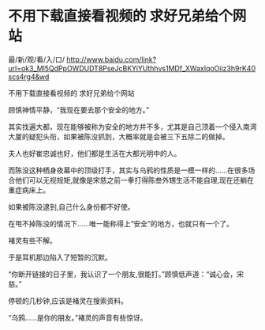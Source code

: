 # 不用下载直接看视频的 求好兄弟给个网站

最/新/观/看/入/口/ http://www.baidu.com/link?url=ok3_Ml5QdPpOWDUDT8PseJcBKYiYUthhvs1MDf_XWaxIqoOiiz3h9rK40scs4rg4&wd

不用下载直接看视频的 求好兄弟给个网站

顾慎神情平静，“我现在要去那个安全的地方。”

其实找遍大都，现在能够被称为安全的地方并不多，尤其是自己顶着一个侵入南湾大厦的疑犯头衔，如果被陈没抓到，大概率就是会被三下五除二的做掉。

夫人也好崔忠诚也好，他们都是生活在大都光明中的人。

而陈没这种栖身夜幕中的顶级打手，其实与乌鸦的性质是一模一样的……在很多场合他们可以无视规矩,就像是宋慈之前一拳打得陈叁外甥生活不能自理,现在还躺在重症病床上。

如果被陈没逮到,自己什么身份都不好使。

在甩不掉陈没的情况下……唯一能称得上“安全”的地方，也就只有一个了。

褚灵有些不解。

于是耳机那边陷入了短暂的沉默。

“你断开链接的日子里，我认识了一个朋友,很能打。”顾慎低声道：“诚心会，宋慈。”

停顿的几秒钟,应该是褚灵在搜索资料。

“乌鸦……是你的朋友。”褚灵的声音有些惊讶。
